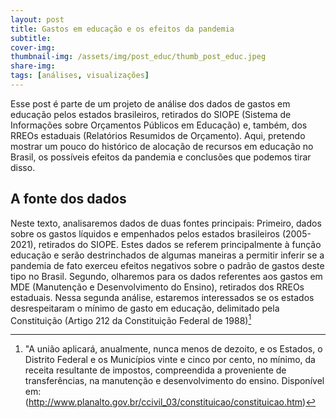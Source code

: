 ```yaml
---
layout: post
title: Gastos em educação e os efeitos da pandemia
subtitle: 
cover-img: 
thumbnail-img: /assets/img/post_educ/thumb_post_educ.jpeg
share-img: 
tags: [análises, visualizações]
---
```



Esse post é parte de um projeto de análise dos dados de gastos em educação pelos estados brasileiros, retirados do SIOPE (Sistema de Informações sobre Orçamentos Públicos em Educação) e, também, dos RREOs estaduais (Relatórios Resumidos de Orçamento). Aqui, pretendo mostrar um pouco do histórico de alocação de recursos em educação no Brasil, os possíveis efeitos da pandemia e conclusões que podemos tirar disso.

## A fonte dos dados

Neste texto, analisaremos dados de duas fontes principais: Primeiro, dados sobre os gastos líquidos e empenhados pelos estados brasileiros (2005-2021), retirados do SIOPE. Estes dados se referem principalmente à função educação e serão destrinchados de algumas maneiras a permitir inferir se a pandemia de fato exerceu efeitos negativos sobre o padrão de gastos deste tipo no Brasil. Segundo, olharemos para os dados referentes aos gastos em MDE (Manutenção e Desenvolvimento do Ensino), retirados dos RREOs estaduais. Nessa segunda análise, estaremos interessados se os estados desrespeitaram o mínimo de gasto em educação, delimitado pela Constituição (Artigo 212 da Constituição Federal de 1988)[^1]


[^1]: "A união aplicará, anualmente, nunca menos de dezoito, e os Estados, o Distrito Federal e os Municípios vinte e cinco por cento, no mínimo, da receita resultante de impostos, compreendida a proveniente de transferências, na manutenção e desenvolvimento do ensino. Disponível em: (http://www.planalto.gov.br/ccivil_03/constituicao/constituicao.htm)

